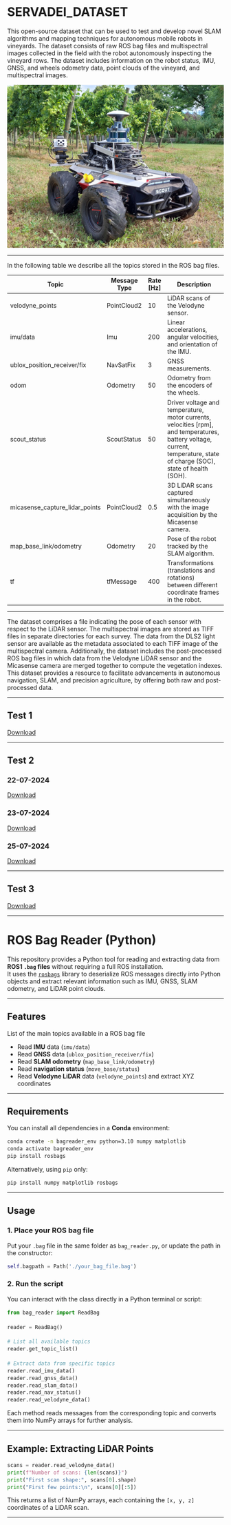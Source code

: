 # SERVADEI_DATASET

This open-source dataset that can be used to test and develop novel SLAM algorithms and mapping techniques for autonomous mobile robots in vineyards. The dataset consists of raw ROS bag files and multispectral images collected in the field with the robot autonomously inspecting the vineyard rows. The dataset includes information on the robot status, IMU, GNSS, and wheels odometry data, point clouds of the vineyard, and multispectral images.

![](friulbot.jpg)

---

In the following table we describe all the topics stored in the ROS bag files. 

| Topic                                | Message Type | Rate [Hz] | Description                                                                                                                                                  |
|--------------------------------------|--------------|-----------|--------------------------------------------------------------------------------------------------------------------------------------------------------------|
| velodyne\_points                     | PointCloud2  | 10        | LiDAR scans of the Velodyne sensor.                                                                                                                           |
| imu/data                             | Imu          | 200       | Linear accelerations, angular velocities, and orientation of the IMU.                                                                                         |
| ublox\_position\_receiver/fix         | NavSatFix    | 3         | GNSS measurements.                                                                                                                                            |
| odom                                 | Odometry     | 50        | Odometry from the encoders of the wheels.                                                                                                                     |
| scout\_status                        | ScoutStatus  | 50        | Driver voltage and temperature, motor currents, velocities [rpm], and temperatures, battery voltage, current, temperature, state of charge (SOC), state of health (SOH). |
| micasense\_capture\_lidar\_points     | PointCloud2  | 0.5       | 3D LiDAR scans captured simultaneously with the image acquisition by the Micasense camera.                                                                    |
| map\_base\_link/odometry             | Odometry     | 20        | Pose of the robot tracked by the SLAM algorithm.                                                                                                              |
| tf                                   | tfMessage    | 400       | Transformations (translations and rotations) between different coordinate frames in the robot.                                                                |

---

The dataset comprises a file indicating the pose of each sensor with respect to the LiDAR sensor. The multispectral images are stored as TIFF files in separate directories for each survey. The data from the DLS2 light sensor are available as the metadata associated to each TIFF image of the multispectral camera. Additionally, the dataset includes the post-processed ROS bag files in which data from the Velodyne LiDAR sensor and the Micasense camera are merged together to compute the vegetation indexes. This dataset provides a resource to facilitate advancements in autonomous navigation, SLAM, and precision agriculture, by offering both raw and post-processed data.

---

## Test 1
[Download](https://zenodo.org/records/13983627?token=eyJhbGciOiJIUzUxMiJ9.eyJpZCI6ImExZjQ1NWRmLTY4M2UtNDcyMy1iNTAzLTliOWFhODMwYjUxZCIsImRhdGEiOnt9LCJyYW5kb20iOiI2NDQ0YmExZTExMGVkODA4ZDllY2NjNzJkMDJmN2E4MiJ9.WBCjiIw4l4HL7RD5h0HBXe4a8c7NZijiVUWVPciTRpCN4qtiwPdKDcBX_uMncdLZsy-Kbfq9mOQjdIC0B3khkA)

---

## Test 2 

### 22-07-2024
[Download](https://zenodo.org/records/13983719?token=eyJhbGciOiJIUzUxMiJ9.eyJpZCI6IjVkNDNmOTQxLTRhOTAtNDZiNi05OWQ4LWQwMmU1NWFiZGUzNyIsImRhdGEiOnt9LCJyYW5kb20iOiIzYzk2MzJjYTIxNjAwN2M2NzNiOGFmMzgzYTg4NjYyOSJ9.GroOJDeuzUqFtu9qklvMAJU9bNgnC82H58sU1e9VoxoMEhiJYJyzF2Cw8-V5R2QnQuDFpHD_azHQwF7BqRa7CQ)

### 23-07-2024
[Download](https://zenodo.org/records/13984245?token=eyJhbGciOiJIUzUxMiJ9.eyJpZCI6IjhjZWFlMjQwLTg0ZjMtNGMwZS05MTA1LTUwMGQxZDQxYWI4NyIsImRhdGEiOnt9LCJyYW5kb20iOiJjYWM2NTY0NjUyZWFhYTgwNGMwYWFmYjY4YzhjMzFkYiJ9.8VBvKSNPeOybSzPxjptQ8q-WYVyyvpWsZwOZKzh58yoDBN5j4h8rMYXjBghfi6VQSf4LDs4FJ4iscaGEMy-kCQ)

### 25-07-2024
[Download](https://zenodo.org/records/13984309?token=eyJhbGciOiJIUzUxMiJ9.eyJpZCI6IjVjZWY4NGM3LWE4ZGMtNGM0NS04NTdlLTY3MWYwM2FkNjFlMiIsImRhdGEiOnt9LCJyYW5kb20iOiIzN2VkYmIzOWRjNTNlZmNkNzRmZGIwYTI4NWY2OTExYiJ9.fWafijSYQXUzAjo39pwBRtodcIIWTEjv39eGGUAzcDZUMW7XSzMHmpjx0bSYU28KwujhlxFNjp1s8PSR6yaFYA)

---

## Test 3
[Download](https://zenodo.org/records/13984355?token=eyJhbGciOiJIUzUxMiJ9.eyJpZCI6IjkzZWQ3MDFjLTI0OGEtNDU1Zi1iZDQ2LTI0MzBiYjA4ZTc2MCIsImRhdGEiOnt9LCJyYW5kb20iOiJjYmYwYjEwZTY1MzZkNGUwYWIyZDZhZWMwOWVlZjBkMCJ9.OfTHa9puoNne9wjBi7tWgw8oHgD1hLrbxib9QkmYI1HIniHyq-HEU4-Xh9yv2jzd_OQSzxxiSl_H4Xp4ozjOQA)

---

# ROS Bag Reader (Python)

This repository provides a Python tool for reading and extracting data from **ROS1 `.bag` files** without requiring a full ROS installation.  
It uses the [`rosbags`](https://pypi.org/project/rosbags/) library to deserialize ROS messages directly into Python objects and extract relevant information such as IMU, GNSS, SLAM odometry, and LiDAR point clouds.

---

## Features

List of the main topics available in a ROS bag file  
- Read **IMU** data (`imu/data`)  
- Read **GNSS** data (`ublox_position_receiver/fix`)  
- Read **SLAM odometry** (`map_base_link/odometry`)  
- Read **navigation status** (`move_base/status`)  
- Read **Velodyne LiDAR** data (`velodyne_points`) and extract XYZ coordinates  

---

## Requirements

You can install all dependencies in a **Conda** environment:

```bash
conda create -n bagreader_env python=3.10 numpy matplotlib
conda activate bagreader_env
pip install rosbags
```

Alternatively, using `pip` only:

```bash
pip install numpy matplotlib rosbags
```

---

## Usage

### 1. Place your ROS bag file
Put your `.bag` file in the same folder as `bag_reader.py`, or update the path in the constructor:
```python
self.bagpath = Path('./your_bag_file.bag')
```

### 2. Run the script
You can interact with the class directly in a Python terminal or script:

```python
from bag_reader import ReadBag

reader = ReadBag()

# List all available topics
reader.get_topic_list()

# Extract data from specific topics
reader.read_imu_data()
reader.read_gnss_data()
reader.read_slam_data()
reader.read_nav_status()
reader.read_velodyne_data()
```

Each method reads messages from the corresponding topic and converts them into NumPy arrays for further analysis.

---

## Example: Extracting LiDAR Points

```python
scans = reader.read_velodyne_data()
print(f"Number of scans: {len(scans)}")
print("First scan shape:", scans[0].shape)
print("First few points:\n", scans[0][:5])
```

This returns a list of NumPy arrays, each containing the `[x, y, z]` coordinates of a LiDAR scan.

---



